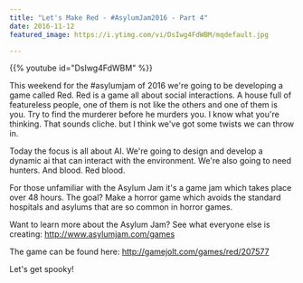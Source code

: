 ```yaml
---
title: "Let's Make Red - #AsylumJam2016 - Part 4"
date: 2016-11-12
featured_image: https://i.ytimg.com/vi/DsIwg4FdWBM/mqdefault.jpg

---
```


{{% youtube id="DsIwg4FdWBM" %}}

This weekend for the #asylumjam of 2016 we're going to be developing a game called Red. Red is a game all about social interactions. A house full of featureless people, one of them is not like the others and one of them is you. Try to find the murderer before he murders you. I know what you're thinking. That sounds cliche. but I think we've got some twists we can throw in.

Today the focus is all about AI. We're going to design and develop a dynamic ai that can interact with the environment. We're also going to need hunters. And blood. Red blood.

For those unfamiliar with the Asylum Jam it's a game jam which takes place over 48 hours. The goal? Make a horror game which avoids the standard hospitals and asylums that are so common in horror games.

Want to learn more about the Asylum Jam? See what everyone else is creating: http://www.asylumjam.com/games

The game can be found here: http://gamejolt.com/games/red/207577

Let's get spooky!